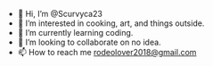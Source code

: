 - 👋 Hi, I’m @Scurvyca23
- 👀 I’m interested in cooking, art, and things outside.
- 🌱 I’m currently learning coding.
- 💞️ I’m looking to collaborate on no idea.
- 📫 How to reach me rodeolover2018@gmail.com

<!---
Scurvyca23/Scurvyca23 is a ✨ special ✨ repository because its `README.md` (this file) appears on your GitHub profile.
You can click the Preview link to take a look at your changes.
--->
